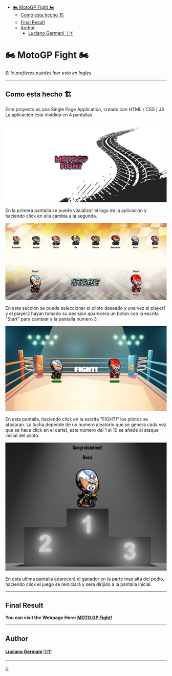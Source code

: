 - [:motorcycle: MotoGP Fight  :motorcycle:](#motorcycle-motogp-fight--motorcycle)
  - [Como esta hecho :building_construction:](#como-esta-hecho-building_construction)
  - [Final Result](#final-result)
  - [Author](#author)
      - [Luciano Germani :it:](#luciano-germani-it)

# :motorcycle: MotoGP Fight  :motorcycle:

  *Si lo prefieres puedes leer esto en [Ingles](README.md)*

---------------------------


## Como esta hecho :building_construction:

Este proyecto es una Single Page Application, creado con HTML / CSS / JS
La aplicación esta dividida en 4 pantallas

![Screen1](/img/readme-img/Screen1.png)

En la primera pantalla se puede visualizar el logo de la aplicación y haciendo click en ella cambia a la segunda.

![Screen2](/img/readme-img/screen2.png)

En esta sección se puede seleccionar el piloto deseado y una vez el player1 y el player2 hayan tomado su decisión aparecera un boton con la escrita "Start" para cambiar a la pantalla numero 3.

![Screen3](/img/readme-img/screen3.png)

En esta pantalla, haciendo click en la escrita "FIGHT!" los pilotos se atacaran.
La lucha depende de un numero aleatorio que se genera cada vez que se hace click en el cartel, este numero del 1 al 10 se añade al ataque inicial del piloto.

![Screen4](/img/readme-img/screen4.png)

En esta ultima pantalla aparecerá el ganador en la parte mas alta del podio, haciendo click el juego se reiniciará y sera dirijido a la pantalla inicial.

---------------------------

## Final Result

**You can visit the Webpage Here: [MOTO GP Fight!](https://germanilu.github.io/MotoGP-Fight/)** 

--------------------------

## Author 	

#### [Luciano Germani](https://github.com/Germanilu) :it:

---------------------

[:top:](#toc)